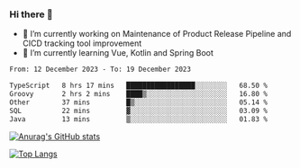 ### Hi there 👋

- 🔭 I’m currently working on Maintenance of Product Release Pipeline and CICD tracking tool improvement
- 🌱 I’m currently learning Vue, Kotlin and Spring Boot

<!--START_SECTION:waka-->

```txt
From: 12 December 2023 - To: 19 December 2023

TypeScript   8 hrs 17 mins   █████████████████░░░░░░░░   68.50 %
Groovy       2 hrs 2 mins    ████▒░░░░░░░░░░░░░░░░░░░░   16.80 %
Other        37 mins         █▒░░░░░░░░░░░░░░░░░░░░░░░   05.14 %
SQL          22 mins         ▓░░░░░░░░░░░░░░░░░░░░░░░░   03.09 %
Java         13 mins         ▒░░░░░░░░░░░░░░░░░░░░░░░░   01.83 %
```

<!--END_SECTION:waka-->

[![Anurag's GitHub stats](https://github-readme-stats.vercel.app/api?username=yunhao981&show_icons=true&theme=solarized-dark)](https://github.com/anuraghazra/github-readme-stats)

[![Top Langs](https://github-readme-stats.vercel.app/api/top-langs/?username=yunhao981&theme=solarized-dark&layout=compact)](https://github.com/anuraghazra/github-readme-stats)

<!--
**yunhao981/yunhao981** is a ✨ _special_ ✨ repository because its `README.md` (this file) appears on your GitHub profile.

Here are some ideas to get you started:

- 🔭 I’m currently working on Maintenance of Release Pipeline and CICD tracking tool improvement
- 🌱 I’m currently learning Vue, Kotlin and Spring Boot
- 👯 I’m looking to collaborate on ...
- 🤔 I’m looking for help with ...
- 💬 Ask me about ...
- 📫 How to reach me: ...
- 😄 Pronouns: ...
- ⚡ Fun fact: ...
-->


